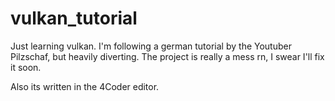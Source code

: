 # vulkan_tutorial
Just learning vulkan.
I'm following a german tutorial by the Youtuber Pilzschaf, but heavily diverting.
The project is really a mess rn, I swear I'll fix it soon.

Also its written in the 4Coder editor.
